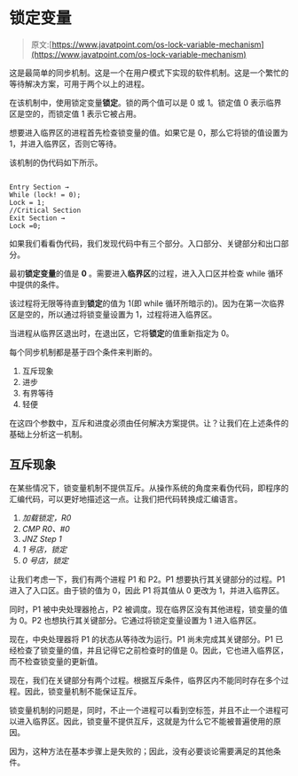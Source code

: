 # 锁定变量

> 原文:[https://www.javatpoint.com/os-lock-variable-mechanism](https://www.javatpoint.com/os-lock-variable-mechanism)

这是最简单的同步机制。这是一个在用户模式下实现的软件机制。这是一个繁忙的等待解决方案，可用于两个以上的进程。

在该机制中，使用锁定变量**锁定**。锁的两个值可以是 0 或 1。锁定值 0 表示临界区是空的，而锁定值 1 表示它被占用。

想要进入临界区的进程首先检查锁变量的值。如果它是 0，那么它将锁的值设置为 1，并进入临界区，否则它等待。

该机制的伪代码如下所示。

```

Entry Section → 
While (lock! = 0); 
Lock = 1;
//Critical Section 
Exit Section →
Lock =0;

```

如果我们看看伪代码，我们发现代码中有三个部分。入口部分、关键部分和出口部分。

最初**锁定变量**的值是 **0** 。需要进入**临界区**的过程，进入入口区并检查 while 循环中提供的条件。

该过程将无限等待直到**锁定**的值为 1(即 while 循环所暗示的)。因为在第一次临界区是空的，所以通过将锁变量设置为 1，过程将进入临界区。

当进程从临界区退出时，在退出区，它将**锁定**的值重新指定为 0。

每个同步机制都是基于四个条件来判断的。

1.  互斥现象
2.  进步
3.  有界等待
4.  轻便

在这四个参数中，互斥和进度必须由任何解决方案提供。让？让我们在上述条件的基础上分析这一机制。

## 互斥现象

在某些情况下，锁变量机制不提供互斥。从操作系统的角度来看伪代码，即程序的汇编代码，可以更好地描述这一点。让我们把代码转换成汇编语言。

1.  *加载锁定，R0*
2.  *CMP R0、#0*
3.  *JNZ Step 1*
4.  *1 号店，锁定*
5.  *0 号店，锁定*

让我们考虑一下，我们有两个进程 P1 和 P2。P1 想要执行其关键部分的过程。P1 进入了入口区。由于锁的值为 0，因此 P1 将其值从 0 更改为 1，并进入临界区。

同时，P1 被中央处理器抢占，P2 被调度。现在临界区没有其他进程，锁变量的值为 0。P2 也想执行其关键部分。它通过将锁定变量设置为 1 进入临界区。

现在，中央处理器将 P1 的状态从等待改为运行。P1 尚未完成其关键部分。P1 已经检查了锁变量的值，并且记得它之前检查时的值是 0。因此，它也进入临界区，而不检查锁变量的更新值。

现在，我们在关键部分有两个过程。根据互斥条件，临界区内不能同时存在多个过程。因此，锁变量机制不能保证互斥。

锁变量机制的问题是，同时，不止一个进程可以看到空标签，并且不止一个进程可以进入临界区。因此，锁变量不提供互斥，这就是为什么它不能被普遍使用的原因。

因为，这种方法在基本步骤上是失败的；因此，没有必要谈论需要满足的其他条件。